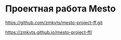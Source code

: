 # Проектная работа Mesto
https://github.com/zmkvts/mesto-project-ff.git


https://zmkvts.github.io/mesto-project-ff/
